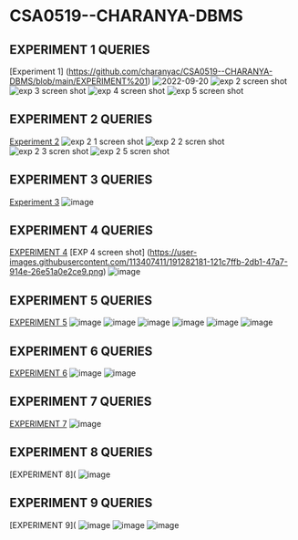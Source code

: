 # CSA0519--CHARANYA-DBMS
## EXPERIMENT 1 QUERIES
[Experiment 1] (https://github.com/charanyac/CSA0519--CHARANYA-DBMS/blob/main/EXPERIMENT%201)
![2022-09-20](https://user-images.githubusercontent.com/113339287/191270500-b9b7b7b3-7428-45a5-81d9-e76ac40c9bb5.png)
![exp 2 screen shot](https://user-images.githubusercontent.com/113339287/191277514-5fd150ce-f897-4d2c-b77f-a8cd9be9518d.png)
![exp 3 screen shot](https://user-images.githubusercontent.com/113339287/191277615-d86b60c1-4cdb-466d-b4fe-0b0d2870e39f.png)
![exp 4 screen shot](https://user-images.githubusercontent.com/113339287/191277700-1123396d-3ec9-4e5f-ac44-9e40f1dd13a4.png)
![exp 5 screen shot](https://user-images.githubusercontent.com/113339287/191277905-99f7bd29-7262-4567-8751-563667daeb85.png)
## EXPERIMENT 2 QUERIES
[Experiment 2](https://github.com/charanyac/CSA0519--CHARANYA-DBMS/blob/main/EXPERIMENT%202)
![exp 2 1 screen shot](https://user-images.githubusercontent.com/113339287/191282127-7ed2caa8-6460-42b3-9778-c72e54f96ccc.png)
![exp 2 2 scren shot](https://user-images.githubusercontent.com/113339287/191282206-dfeb00da-2900-4eac-911c-f3929146c42e.png)
![exp 2 3 scren shot](https://user-images.githubusercontent.com/113339287/191282323-0c2213cb-dfc7-4d97-b162-cb893e185a8e.png)
![exp 2 5 scren shot](https://user-images.githubusercontent.com/113339287/191282448-b2b7515b-2ee8-4576-9fd5-e5098da39bf2.png)
## EXPERIMENT 3 QUERIES
[Experiment 3](https://github.com/charanyac/CSA0519--CHARANYA-DBMS/blob/main/EXPERIMENT%203)
![image](https://user-images.githubusercontent.com/113339287/191430951-e4777852-475f-4583-8c13-a66eafd44747.png)
## EXPERIMENT 4 QUERIES
[EXPERIMENT 4](https://github.com/charanyac/CSA0519--CHARANYA-DBMS/blob/main/EXPERIMENT%204)
[EXP 4 screen shot] (https://user-images.githubusercontent.com/113407411/191282181-121c7ffb-2db1-47a7-914e-26e51a0e2ce9.png)
![image](https://user-images.githubusercontent.com/113339287/191436295-7a78229a-62c2-4440-b150-5504896eaa62.png)
## EXPERIMENT 5 QUERIES
[EXPERIMENT 5](https://github.com/charanyac/CSA0519--CHARANYA-DBMS/blob/main/EXPERIMENT%205)
![image](https://user-images.githubusercontent.com/113339287/191436681-9ad0e84c-c15e-452e-9139-2ea9e7a02889.png)
![image](https://user-images.githubusercontent.com/113339287/191436722-8e353271-eee7-45b5-bf55-05e20f988353.png)
![image](https://user-images.githubusercontent.com/113339287/191436778-dc30b638-bd68-476e-bd32-058829793b51.png)
![image](https://user-images.githubusercontent.com/113339287/191436804-c9691da8-a99c-4bf9-994c-3c14f4cae020.png)
![image](https://user-images.githubusercontent.com/113339287/191436846-c1d12458-a09c-464e-a066-7b33af70d37e.png)
![image](https://user-images.githubusercontent.com/113339287/191436873-b959f8d5-2aa8-412e-a067-dc8d79dbbdd6.png)
## EXPERIMENT 6 QUERIES
[EXPERIMENT 6](https://github.com/charanyac/CSA0519--CHARANYA-DBMS/blob/main/EXPERIMENT%206)
![image](https://user-images.githubusercontent.com/113339287/191437120-ba8699eb-30da-46bc-bcb6-07118d942f53.png)
![image](https://user-images.githubusercontent.com/113339287/191437144-3862629c-d5c8-4062-a16b-a205473a9853.png)
## EXPERIMENT 7 QUERIES
[EXPERIMENT 7](https://github.com/charanyac/CSA0519--CHARANYA-DBMS/blob/main/EXPERIMENT%207)
![image](https://user-images.githubusercontent.com/113339287/191437543-7732f3a0-750b-40f3-a9cb-9aa3f812bb08.png)
## EXPERIMENT 8 QUERIES
[EXPERIMENT 8](
![image](https://user-images.githubusercontent.com/113339287/191437687-c2b0a245-06ce-4c2f-8d1c-027f07f7f781.png)
## EXPERIMENT 9 QUERIES
[EXPERIMENT 9](
![image](https://user-images.githubusercontent.com/113339287/191437835-b4b8cc99-f854-4fb5-afa5-eaeef280e07a.png)
![image](https://user-images.githubusercontent.com/113339287/191437868-9a41cbf7-37a4-4654-ad28-7beef0800f6f.png)
![image](https://user-images.githubusercontent.com/113339287/191437919-00f87329-e769-4052-97db-fa024a48ce2e.png)



